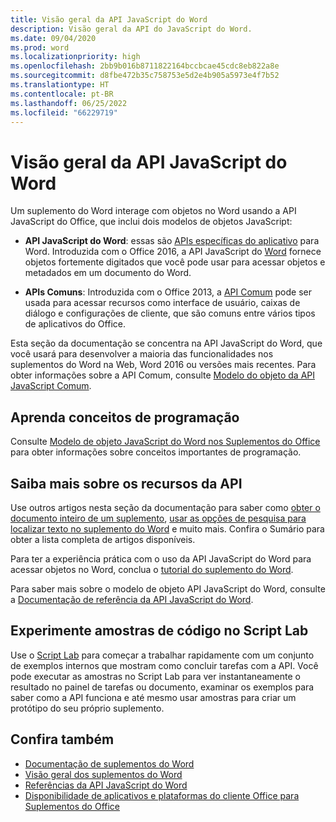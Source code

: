 ```yaml
---
title: Visão geral da API JavaScript do Word
description: Visão geral da API do JavaScript do Word.
ms.date: 09/04/2020
ms.prod: word
ms.localizationpriority: high
ms.openlocfilehash: 2bb9b016b8711822164bccbcae45cdc8eb822a8e
ms.sourcegitcommit: d8fbe472b35c758753e5d2e4b905a5973e4f7b52
ms.translationtype: HT
ms.contentlocale: pt-BR
ms.lasthandoff: 06/25/2022
ms.locfileid: "66229719"
---
```

# <a name="word-javascript-api-overview"></a>Visão geral da API JavaScript do Word

Um suplemento do Word interage com objetos no Word usando a API JavaScript do Office, que inclui dois modelos de objetos JavaScript:

* **API JavaScript do Word**: essas são [APIs específicas do aplicativo](../../develop/application-specific-api-model.md) para Word. Introduzida com o Office 2016, a API JavaScript do [Word](/javascript/api/word) fornece objetos fortemente digitados que você pode usar para acessar objetos e metadados em um documento do Word.

* **APIs Comuns**: Introduzida com o Office 2013, a [API Comum](/javascript/api/office) pode ser usada para acessar recursos como interface de usuário, caixas de diálogo e configurações de cliente, que são comuns entre vários tipos de aplicativos do Office.

Esta seção da documentação se concentra na API JavaScript do Word, que você usará para desenvolver a maioria das funcionalidades nos suplementos do Word na Web, Word 2016 ou versões mais recentes. Para obter informações sobre a API Comum, consulte [Modelo do objeto da API JavaScript Comum](../../develop/office-javascript-api-object-model.md).

## <a name="learn-programming-concepts"></a>Aprenda conceitos de programação

Consulte [Modelo de objeto JavaScript do Word nos Suplementos do Office](../../word/word-add-ins-core-concepts.md) para obter informações sobre conceitos importantes de programação.

## <a name="learn-about-api-capabilities"></a>Saiba mais sobre os recursos da API

Use outros artigos nesta seção da documentação para saber como [obter o documento inteiro de um suplemento](../../word/get-the-whole-document-from-an-add-in-for-word.md), [usar as opções de pesquisa para localizar texto no suplemento do Word](../../word/search-option-guidance.md) e muito mais. Confira o Sumário para obter a lista completa de artigos disponíveis.

Para ter a experiência prática com o uso da API JavaScript do Word para acessar objetos no Word, conclua o [tutorial do suplemento do Word](../../tutorials/word-tutorial.md).

Para saber mais sobre o modelo de objeto API JavaScript do Word, consulte a [Documentação de referência da API JavaScript do Word](/javascript/api/word).

## <a name="try-out-code-samples-in-script-lab"></a>Experimente amostras de código no Script Lab

Use o [Script Lab](../../overview/explore-with-script-lab.md) para começar a trabalhar rapidamente com um conjunto de exemplos internos que mostram como concluir tarefas com a API. Você pode executar as amostras no Script Lab para ver instantaneamente o resultado no painel de tarefas ou documento, examinar os exemplos para saber como a API funciona e até mesmo usar amostras para criar um protótipo do seu próprio suplemento.

## <a name="see-also"></a>Confira também

* [Documentação de suplementos do Word](../../word/index.yml)
* [Visão geral dos suplementos do Word](../../word/word-add-ins-programming-overview.md)
* [Referências da API JavaScript do Word](/javascript/api/word)
* [Disponibilidade de aplicativos e plataformas do cliente Office para Suplementos do Office](/javascript/api/requirement-sets)
